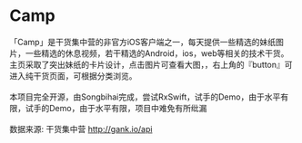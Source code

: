 # Camp

「Camp」是干货集中营的非官方iOS客户端之一，每天提供一些精选的妹纸图片，一些精选的休息视频，若干精选的Android，ios，web等相关的技术干货。主页采取了突出妹纸的卡片设计，点击图片可查看大图，，右上角的『button』可进入纯干货页面，可根据分类浏览。<br><br>本项目完全开源，由Songbihai完成，尝试RxSwift，试手的Demo，由于水平有限，试手的Demo，由于水平有限，项目中难免有所纰漏 <br><br>数据来源: 干货集中营 http://gank.io/api


